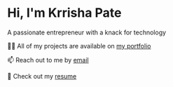 </head>
<body>
    <h1>Hi, I'm Krrisha Pate</h1>
    <p>A passionate entrepreneur with a knack for technology</p>
    <p>👨‍💻 All of my projects are available on <a href="https://krrishapatel.wixsite.com/portfolio">my portfolio</a></p>
    <p>📫 Reach out to me by <a href="mailto:krrisha@wharton.upenn.edu">email</a></p>
    <p>📄 Check out my <a href="https://drive.google.com/file/d/1U3X5HuEHYWuxKTs41SzmlPUDWgW64hYE/view">resume</a></p>

</body>
